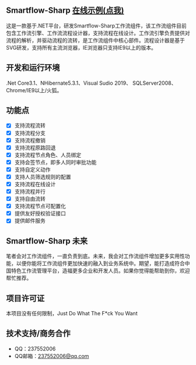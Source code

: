 ﻿## Smartflow-Sharp [在线示例(点我)](http://www.smartflow-sharp.com/samples/pages/login.html)  
这是一款基于.NET平台，研发Smartflow-Sharp工作流组件，该工作流组件目前包含工作流引擎、工作流流程设计器，支持流程在线设计。工作流引擎负责提供对流程的解析，并驱动流程的流转，是工作流组件中核心部件。流程设计器是基于SVG研发，支持所有主流浏览器，IE浏览器只支持IE9以上的版本。

## 开发和运行环境
 .Net Core3.1、NHibernate5.3.1、Visual Sudio 2019、 SQLServer2008、Chrome/IE9以上/火狐。

## 功能点
- [x] 支持流程流转
- [x] 支持流程分支
- [x] 支持流程撤销
- [x] 支持流程原路回退
- [x] 支持流程节点角色、人员绑定
- [x] 支持会签节点，即多人同时审批功能
- [x] 支持自定义动作
- [x] 支持人员筛选规则的配置
- [x] 支持流程在线设计
- [x] 支持流程并行
- [x] 支持自由流转
- [x] 支持流程节点可配置化
- [x] 提供友好授权验证接口
- [x] 提供邮件服务

## Smartflow-Sharp 未来
笔者会对工作流组件，一直负责到底。未来，我会对工作流组件增加更多实用性功能，以便你能将工作流组件更加快速的融入到业务系统中。期望，能打造成符合中国特色工作流管理平台，造福更多企业和开发人员。如果你觉得能帮助到你，欢迎帮忙推荐。
## 项目许可证
本项目没有任何限制，Just Do What The F*ck You Want

## 技术支持/商务合作
- QQ：237552006
- QQ邮箱：237552006@qq.com
